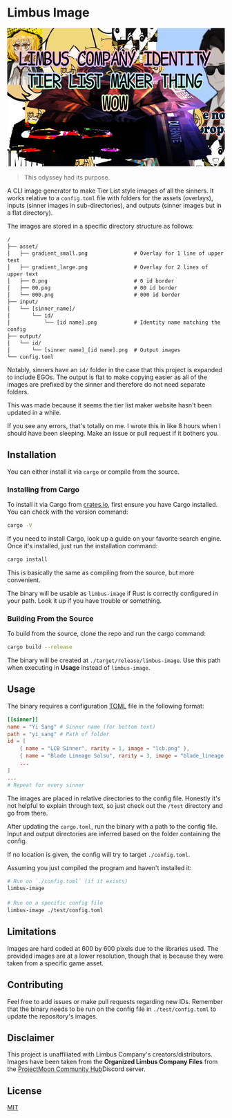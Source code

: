 # Limbus Image

<p align="center">
    <img src="./img/limbus-image-image.png" alt="" height="320" />
</p>

> This odyssey had its purpose.

A CLI image generator to make Tier List style images of all the sinners. It
works relative to a `config.toml` file with folders for the assets (overlays),
inputs (sinner images in sub-directories), and outputs (sinner images but in a
flat directory).

The images are stored in a specific directory structure as follows:

```text
/
├── asset/
│   ├── gradient_small.png               # Overlay for 1 line of upper text
│   ├── gradient_large.png               # Overlay for 2 lines of upper text
│   ├── 0.png                            # 0 id border
│   ├── 00.png                           # 00 id border
│   └── 000.png                          # 000 id border
├── input/
│   └── [sinner_name]/
│       └── id/
│           └── [id name].png            # Identity name matching the config
├── output/
│   └── id/
│       └── [sinner name]_[id name].png  # Output images
└── config.toml
```

Notably, sinners have an `id/` folder in the case that this project is expanded
to include EGOs. The output is flat to make copying easier as all of the images
are prefixed by the sinner and therefore do not need separate folders.

This was made because it seems the tier list maker website hasn't been updated
in a while.

If you see any errors, that's totally on me. I wrote this in like 8 hours when I
should have been sleeping. Make an issue or pull request if it bothers you.

## Installation

You can either install it via `cargo` or compile from the source.

### Installing from Cargo

To install it via Cargo from [crates.io](https://crates.io/), first ensure you
have Cargo installed. You can check with the version command:

```bash
cargo -V
```

If you need to install Cargo, look up a guide on your favorite search engine.
Once it's installed, just run the installation command:

```bash
cargo install
```

This is basically the same as compiling from the source, but more convenient.

The binary will be usable as `limbus-image` if Rust is correctly configured in
your path. Look it up if you have trouble or something.

### Building From the Source

To build from the source, clone the repo and run the cargo command:

```bash
cargo build --release
```

The binary will be created at `./target/release/limbus-image`. Use this path
when executing in **Usage** instead of `limbus-image`.

## Usage

The binary requires a configuration [TOML](https://toml.io/en/) file in the
following format:

```toml
[[sinner]]
name = "Yi Sang" # Sinner name (for bottom text)
path = "yi_sang" # Path of folder
id = [
    { name = "LCB Sinner", rarity = 1, image = "lcb.png" },
    { name = "Blade Lineage Salsu", rarity = 3, image = "blade_lineage.png" },
    ...
]
...
# Repeat for every sinner
```

The images are placed in relative directories to the config file. Honestly it's
not helpful to explain through text, so just check out the `/test` directory and
go from there.

After updating the `cargo.toml`, run the binary with a path to the config file.
Input and output directories are inferred based on the folder containing the
config.

If no location is given, the config will try to target `./config.toml`.

Assuming you just compiled the program and haven't installed it:

```bash
# Run on `./config.toml` (if it exists)
limbus-image

# Run on a specific config file
limbus-image ./test/config.toml
```

## Limitations

Images are hard coded at 600 by 600 pixels due to the libraries used. The
provided images are at a lower resolution, though that is because they were
taken from a specific game asset.

## Contributing

Feel free to add issues or make pull requests regarding new IDs. Remember that
the binary needs to be run on the config file in `./test/config.toml` to update
the repository's images.

## Disclaimer

This project is unaffiliated with Limbus Company's creators/distributors. Images
have been taken from the **Organized Limbus Company Files** from the
[ProjectMoon Community Hub](https://discord.gg/pmooncommunityfanhub)Discord
server.

## License

[MIT](https://choosealicense.com/licenses/mit/)
